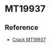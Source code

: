 # MT19937

## Reference
- [Crack MT19937](https://jazzy.id.au/2010/09/22/cracking_random_number_generators_part_3.html)

